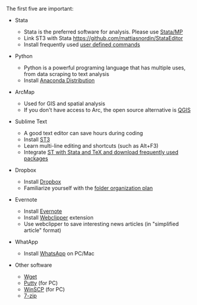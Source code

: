 The first five are important:

* Stata
  - Stata is the preferred software for analysis. Please use [Stata/MP](https://www.stata.com/statamp/)
  - Link ST3 with Stata https://github.com/mattiasnordin/StataEditor
  - Install frequently used [user defined commands](Stata-ado)

* Python 
  - Python is a powerful programing language that has multiple uses, from data scraping to text analysis
  - Install [Anaconda Distribution](https://www.anaconda.com/distribution/)

* ArcMap
  - Used for GIS and spatial analysis
  - If you don't have access to Arc, the open source alternative is [QGIS](https://qgis.org)

* Sublime Text
  - A good text editor can save hours during coding
  - Install [ST3](https://www.sublimetext.com/)
  - Learn multi-line editing and shortcuts (such as Alt+F3)
  - Integrate [ST with Stata and TeX and download frequently used packages](st-packages)

* Dropbox
  - Install [Dropbox](https://www.dropbox.com/)
  - Familiarize yourself with the [folder organization plan](Dropbox-folder-organization) 

* Evernote
  - Install [Evernote](https://evernote.com/)
  - Install [Webclipper](https://evernote.com/products/webclipper) extension 
  - Use webclipper to save interesting news articles (in "simplified article" format)

* WhatApp
  - Install [WhatsApp](https://www.whatsapp.com/download/) on PC/Mac

* Other software
  - [Wget](https://www.gnu.org/software/wget/)
  - [Putty](https://www.putty.org/) (for PC)
  - [WinSCP](https://winscp.net/eng/download.php) (for PC)
  - [7-zip](https://www.7-zip.org/)